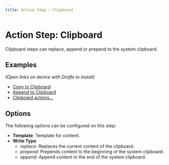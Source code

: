 ```yaml
---
title: Action Step – Clipboard
---
```

# Action Step: Clipboard

Clipboard steps can replace, append or prepend to the system clipboard.

## Examples

*(Open links on device with Drafts to install)*

- [Copy to Clipboard](drafts5://action?data=%7B%22uuid%22:%22C2A1FD47-E7EE-467D-97BB-79C6F525DC5F%22,%22steps%22:%5B%7B%22type%22:%22clipboard%22,%22data%22:%7B%22template%22:%22%5B%5Bdraft%5D%5D%22,%22writeType%22:%22replace%22%7D,%22uuid%22:%2206954A4B-45B2-44ED-A124-E80F6B230EA6%22%7D%5D,%22shortName%22:%22Copy%20all%22,%22shouldConfirm%22:false,%22disposition%22:3,%22keyCommand%22:%7B%22optionKey%22:false,%22input%22:%22%22,%22controlKey%22:false,%22commandKey%22:false,%22type%22:%22action%22,%22discoverabilityTitle%22:%22Copy%20to%20Clipboard%22,%22shiftKey%22:false%7D,%22logLevel%22:2,%22notificationType%22:2,%22tintColor%22:%22none%22,%22actionDescription%22:%22Place%20the%20content%20of%20the%20current%20draft%20in%20the%20system%20clipboard.%22,%22keyUseIcon%22:true,%22icon%22:%22512-paste-clipboard%22,%22visibility%22:2,%22supportedPlatform%22:%22any%22,%22groupDisposition%22:0,%22name%22:%22Copy%20to%20Clipboard%22%7D)
- [Append to Clipboard](drafts5://action?data=%7B%22uuid%22:%223CDEC2BD-012B-4290-A677-37A5A602EAFC%22,%22steps%22:%5B%7B%22type%22:%22clipboard%22,%22data%22:%7B%22template%22:%22%5B%5Bdraft%5D%5D%22,%22writeType%22:%22append%22%7D,%22uuid%22:%222EAD67BB-BDB8-4113-B78A-2E4E3EA29C2A%22%7D%5D,%22shortName%22:%22Append%22,%22shouldConfirm%22:false,%22disposition%22:3,%22keyCommand%22:%7B%22optionKey%22:false,%22input%22:%22%22,%22controlKey%22:false,%22commandKey%22:false,%22type%22:%22action%22,%22discoverabilityTitle%22:%22Append%20to%20Clipboard%22,%22shiftKey%22:false%7D,%22logLevel%22:2,%22notificationType%22:2,%22tintColor%22:%22green%22,%22actionDescription%22:%22Append%20the%20content%20of%20the%20current%20draft%20to%20the%20system%20clipboard.%22,%22keyUseIcon%22:true,%22icon%22:%22512-paste-clipboard%22,%22visibility%22:2,%22supportedPlatform%22:%22any%22,%22groupDisposition%22:0,%22name%22:%22Append%20to%20Clipboard%22%7D)
- [Clipboard actions...](drafts5://action?data=%7B%22uuid%22:%225A995A87-648C-45DE-8B2A-D6D452DBD368%22,%22steps%22:%5B%7B%22type%22:%22script%22,%22data%22:%7B%22script%22:%22%5C/%5C/Clipboard%20Mega%20Action%20%5Cn%5Cnvar%20p%20%3D%20Prompt.create();%5Cnp.title%20%3D%20%5C%22Select%20Clipboard%20Action%5C%22;%5Cnp.addButton(%5C%22Copy%5C%22);%5Cnp.addButton(%5C%22Append%5C%22);%5Cnp.addButton(%5C%22Prepend%5C%22);%5Cnp.addButton(%5C%22Copy%20to%20HTML%5C%22);%5Cnp.addButton(%5C%22Copy%20as%20Rich%20Text%5C%22);%5Cnp.addButton(%5C%22Copy%20UUID%5C%22);%5Cnp.addButton(%5C%22Show%5C%22);%5Cnp.addButton(%5C%22Clear%5C%22);%5Cn%5Cnp.show();%5Cn%5Cn%5C/%5C/Actions%20based%20on%20button%20presses%5Cnif%20(p.buttonPressed%20%3D%3D%20%5C%22Copy%5C%22)%20%7B%5Cn%5Ctvar%20text%20%3D%20draft.processTemplate(%5C%22%5B%5Bdraft%5D%5D%5C%22);%5Cn%5Ctvar%20clipboard%20%3D%20app.setClipboard(text);%5Cn%7D%5Cnif%20(p.buttonPressed%20%3D%3D%20%5C%22Append%5C%22)%20%7B%5Cn%5Ctvar%20dtext%20%3D%20draft.processTemplate(%5C%22%5B%5Bdraft%5D%5D%5C%22);%5Cn%5Ctvar%20text%20%3D%20app.getClipboard()%20+%20dtext;%5Cn%5Ctvar%20clipboard%20%3D%20app.setClipboard(text);%5Cn%7D%5Cnif%20(p.buttonPressed%20%3D%3D%20%5C%22Prepend%5C%22)%20%7B%5Cn%5Ctvar%20dtext%20%3D%20draft.processTemplate(%5C%22%5B%5Bdraft%5D%5D%5C%22);%5Cn%5Ctvar%20text%20%3D%20dtext%20+%20app.getClipboard();%5Cn%5Ctvar%20clipboard%20%3D%20app.setClipboard(text);%5Cn%7D%5Cnif%20(p.buttonPressed%20%3D%3D%20%5C%22Copy%20to%20HTML%5C%22)%20%7B%5Cn%5Ctvar%20text%20%3D%20draft.processTemplate(%5C%22%25%25%5B%5Bdraft%5D%5D%25%25%5C%22);%5Cn%5Ctvar%20clipboard%20%3D%20app.setClipboard(text);%5Cn%7D%5Cnif%20(p.buttonPressed%20%3D%3D%20%5C%22Copy%20as%20Rich%20Text%5C%22)%20%7B%5Cn%5Ct%5C/%5C/%20Process%20Markdown%20to%20HTML%5Cn%5Ctvar%20mmd%20%3D%20MultiMarkdown.create();%5Cn%5Ctvar%20html%20%3D%20mmd.render(draft.content);%5Cn%5Cn%5Ct%5C/%5C/%20Wrap%20raw%20MMD%20output%20with%20HTML%20template%20with%20styles%20to%20set%20base%20fonts.%5Cn%5Ctvar%20template%20%3D%20%5C%22%3Chtml%3E%3Cstyle%3Ebody%7Bfont-family:’Helvetica,%20sans-serif’;font-size:100%25;%7D%3C%5C/style%3E%3Cbody%3E%5B%5Bcontent%5D%5D%3C%5C/body%3E%3C%5C/html%3E%5C%22%5Cn%5Ctvar%20html%20%3D%20template.replace(%5C%22%5B%5Bcontent%5D%5D%5C%22,%20html);%5Cn%5Cn%5Ct%5C/%5C/%20Place%20in%20clipboard%20as%20rich-text%5Cn%5Ctif%20(!app.htmlToClipboard(html))%20%7B%5Cn%5Ct%5Ctcontext.fail(%5C%22Error%20rendering%20rich%20text%20from%20HTML.%5C%22);%5Cn%5Ct%7D%5Cn%7D%5Cnif%20(p.buttonPressed%20%3D%3D%20%5C%22Copy%20UUID%5C%22)%20%7B%5Cn%5Ctvar%20text%20%3D%20draft.processTemplate(%5C%22%5B%5Buuid%5D%5D%5C%22);%5Cn%5Ctvar%20clipboard%20%3D%20app.setClipboard(text);%5Cn%7D%5Cnif%20(p.buttonPressed%20%3D%3D%20%5C%22Show%5C%22)%20%7B%5Cn%5Ctvar%20clipboard%20%3D%20app.getClipboard();%5Cn%5Ctalert(clipboard);%5Cn%7D%5Cnif%20(p.buttonPressed%20%3D%3D%20%5C%22Clear%5C%22)%20%7B%5Cn%5Ctvar%20text%20%3D%20%5C%22%5C%22;%5Cn%5Ctvar%20clipboard%20%3D%20app.setClipboard(text);%5Cn%7D%5Cn%22%7D,%22uuid%22:%229D899655-5305-4E4C-9B81-C2434E7BE78E%22%7D%5D,%22shortName%22:%22%22,%22shouldConfirm%22:false,%22disposition%22:3,%22keyCommand%22:%7B%22optionKey%22:true,%22input%22:%22c%22,%22controlKey%22:false,%22commandKey%22:true,%22type%22:%22action%22,%22discoverabilityTitle%22:%22Clipboard%20actions%E2%80%A6%22,%22shiftKey%22:false%7D,%22logLevel%22:2,%22notificationType%22:1,%22tintColor%22:%22gray%22,%22actionDescription%22:%22Select%20from%20a%20number%20of%20useful%20clipboard%20actions.%22,%22keyUseIcon%22:true,%22icon%22:%22511-copy-documents%22,%22visibility%22:2,%22supportedPlatform%22:%22any%22,%22groupDisposition%22:0,%22name%22:%22Clipboard%20actions%E2%80%A6%22%7D)

## Options

The following options can be configured on this step:

- **Template**: Template for content.
- **Write Type**
    - _replace_: Replaces the current content of the clipboard.
    - _prepend_: Prepends content to the beginning of the system clipboard.
    - _append_: Append content to the end of the system clipboard.
